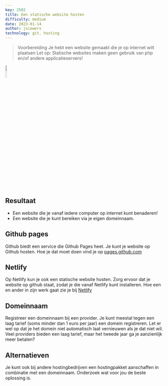 ```yaml
---
key: 2502
title: Een statische website hosten
difficulty: medium
date: 2023-01-14
author: jsiewers
technology: git, hosting
---
```


> Voorbereiding
> Je hebt een website gemaakt die je op internet wilt plaatsen
> Let op: Statische websites maken geen gebruik van php en/of andere applicatieservers!

<img src="{{ '/_assets/_icons/git.png'  }}" style="width:10%;">

## Resultaat
* Een website die je vanaf iedere computer op internet kunt benaderen!
* Een website die je kunt bereiken via je eigen domeinnaam.

## Github pages
Github biedt een service die Github Pages heet. Je kunt je website op Github hosten. Hoe je dat moet doen vind je op [pages.github.com](https://pages.github.com/)

## Netlify
Op Netlify kun je ook een statische website hosten. Zorg ervoor dat je website op github staat, zodat je die vanaf Netlify kunt installeren. Hoe een en ander in zijn werk gaat zie je bij [Netlify](https://www.netlify.com/blog/2016/09/29/a-step-by-step-guide-deploying-on-netlify/)

## Domeinnaam
Registreer een domeinnaam bij een provider. Je kunt meestal tegen een laag tarief (soms minder dan 1 euro per jaar) een domein registreren. Let er wel op dat je het domein niet automatisch laat vernieuwen als je dat niet wil. Veel providers bieden een laag tarief, maar het tweede jaar ga je aanzienlijk meer betalen?

## Alternatieven
Je kunt ook bij andere hostingbedrijven een hostingpakket aanschaffen in combinatie met een domeinnaam. Onderzoek wat voor jou de beste oplossing is.

